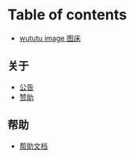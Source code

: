 # Table of contents

* [wututu image 图床](README.md)

## 关于 <a href="#about" id="about"></a>

* [公告](about/gong-gao.md)
* [赞助](about/zan-zhu.md)

## 帮助 <a href="#help" id="help"></a>

* [帮助文档](help/bang-zhu-wen-dang.md)
